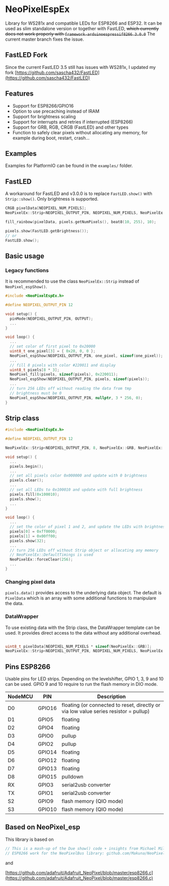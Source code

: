 # NeoPixelEspEx

Library for WS281x and compatible LEDs for ESP8266 and ESP32. It can be used as slim standalone version or together with FastLED, <s>which currently does not work properly with `framework-arduinoespressif8266 3.0.0`</s> The current master branch fixes the issue.

## FastLED Fork

Since the current FastLED 3.5 still has issues with WS281x, I updated my fork [https://github.com/sascha432/FastLED](https://github.com/sascha432/FastLED)

## Features

- Support for ESP8266/GPIO16
- Option to use precaching instead of IRAM
- Support for brightness scaling
- Support for interrupts and retries if interrupted (ESP8266)
- Support for GRB, RGB, CRGB (FastLED) and other types
- Function to safely clear pixels without allocating any memory, for example during boot, restart, crash...

## Examples

Examples for PlatformIO can be found in the `examples/` folder.

## FastLED

A workaround for FastLED and v3.0.0 is to replace `FastLED.show()` with `Strip::show()`. Only brightness is supported.

```c++
CRGB pixelData[NEOPIXEL_NUM_PIXELS];
NeoPixelEx::Strip<NEOPIXEL_OUTPUT_PIN, NEOPIXEL_NUM_PIXELS, NeoPixelEx::CRGB, NeoPixelEx::TimingsWS2812, NeoPixelEx::DataWrapper<NEOPIXEL_NUM_PIXELS, NeoPixelEx::CRGB>> pixels(&pixelData);

fill_rainbow(pixelData, pixels.getNumPixels(), beat8(10, 255), 10);

pixels.show(FastLED.getBrightness());
// or
FastLED.show();
```


## Basic usage

### Legacy functions

It is recommended to use the class `NeoPixelEx::Strip` instead of `NeoPixel_espShow()`.

```c++
#include <NeoPixelEspEx.h>

#define NEOPIXEL_OUTPUT_PIN 12

void setup() {
  pinMode(NEOPIXEL_OUTPUT_PIN, OUTPUT);
  ...
}

void loop() {
  ...
  // set color of first pixel to 0x20000
  uint8_t one_pixel[3] = { 0x20, 0, 0 };
  NeoPixel_espShow(NEOPIXEL_OUTPUT_PIN, one_pixel, sizeof(one_pixel));
  ...
  // fill 8 pixels with color #220011 and display
  uint8_t pixels[8 * 3];
  NeoPixel_fill(pixels, sizeof(pixels), 0x220011);
  NeoPixel_espShow(NEOPIXEL_OUTPUT_PIN, pixels, sizeof(pixels));
  ...
  // turn 256 LEDs off without reading the data from tmp
  // brightness must be 0
  NeoPixel_espShow(NEOPIXEL_OUTPUT_PIN, nullptr, 3 * 256, 0);
}

```

## Strip class

```c++
#include <NeoPixelEspEx.h>

#define NEOPIXEL_OUTPUT_PIN 12

NeoPixelEx::Strip<NEOPIXEL_OUTPUT_PIN, 8, NeoPixelEx::GRB, NeoPixelEx::TimingsWS2812> pixels;

void setup() {
  ...
  pixels.begin();
  ...
  // set all pixels color 0x000000 and update with 0 brightness
  pixels.clear();
  ...
  // set all LEDs to 0x100010 and update with full brightness
  pixels.fill(0x100010);
  pixels.show();
  ...
}

void loop() {
  ...
  // set the color of pixel 1 and 2, and update the LEDs with brightness level 32
  pixels[0] = 0xff0000;
  pixels[1] = 0x00ff00;
  pixels.show(32);
  ...
  // turn 256 LEDs off without Strip object or allocating any memory
  // NeoPixelEx::DefaultTimings is used
  NeoPixelEx::forceClear(256);
  ...
}
```

### Changing pixel data

`pixels.data()` provides access to the underlying data object. The default is `PixelData` which is an array with some additional functions to manipulare the data.

### DataWrapper

To use existing data with the Strip class, the DataWrapper template can be used. It provides direct access to the data without any additional overhead.

```c++

uint8_t pixelData[NEOPIXEL_NUM_PIXELS * sizeof(NeoPixelEx::GRB)];
NeoPixelEx::Strip<NEOPIXEL_OUTPUT_PIN, NEOPIXEL_NUM_PIXELS, NeoPixelEx::GRB, NeoPixelEx::TimingsWS2812, DataWrapper<NEOPIXEL_NUM_PIXELS, NeoPixelEx::GRB>> pixels(&pixelData);

```

## Pins ESP8266

Usable pins for LED strips. Depending on the levelshifter, GPIO 1, 3, 9 and 10 can be used. GPIO 9 and 10 require to run the flash memory in DIO mode.

  NodeMCU | PIN | Description |
|---|---|---|
| D0 | GPIO16 | floating (or connected to reset, directly or via low value series resistor = pullup) |
| D1 | GPIO5 | floating
| D2 | GPIO4 | floating
| D3 | GPIO0 | pullup
| D4 | GPIO2 | pullup
| D5 | GPIO14 | floating
| D6 | GPIO12 | floating
| D7 | GPIO13 | floating
| D8 | GPIO15 | pulldown
| RX | GPIO3 | serial2usb converter
| TX | GPIO1 | serial2usb converter
| S2 | GPIO9 | flash memory (QIO mode)
| S3 | GPIO10 | flash memory (QIO mode)

## Based on NeoPixel_esp

This library is based on

```c++
// This is a mash-up of the Due show() code + insights from Michael Miller's
// ESP8266 work for the NeoPixelBus library: github.com/Makuna/NeoPixelBus
```
and

[https://github.com/adafruit/Adafruit_NeoPixel/blob/master/esp8266.c](https://github.com/adafruit/Adafruit_NeoPixel/blob/master/esp8266.c)

